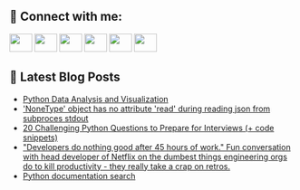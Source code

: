 ## 🔎 Connect with me:
[<img height="32" width="40" src="https://cdn.jsdelivr.net/npm/simple-icons@v5/icons/telegram.svg" />](https://t.me/bullbesh)
[<img height="32" width="40" src="https://cdn.jsdelivr.net/npm/simple-icons@v5/icons/vk.svg" />](https://vk.com/bullbesh)
[<img height="32" width="40" src="https://cdn.jsdelivr.net/npm/simple-icons@v5/icons/twitter.svg" />](https://twitter.com/bullbesh1)
[<img height="32" width="40" src="https://cdn.jsdelivr.net/npm/simple-icons@v5/icons/instagram.svg" />](https://www.instagram.com/bullbesh)
[<img height="32" width="40" src="https://cdn.jsdelivr.net/npm/simple-icons@v5/icons/reddit.svg" />](https://www.reddit.com/user/bullbesh)
[<img height="32" width="40" src="https://cdn.jsdelivr.net/npm/simple-icons@v5/icons/youtube.svg" />](https://www.youtube.com/channel/UCtfjRs6uzgq5mfm8S06WTcg)

## 📕 Latest Blog Posts
<!-- BLOG-POST-LIST:START -->
- [Python Data Analysis and Visualization](https://www.reddit.com/r/Python/comments/umhta0/python_data_analysis_and_visualization/)
- [&#39;NoneType&#39; object has no attribute &#39;read&#39; during reading json from subproces stdout](https://www.reddit.com/r/Python/comments/umhj50/nonetype_object_has_no_attribute_read_during/)
- [20 Challenging Python Questions to Prepare for Interviews &lpar;+ code snippets&rpar;](https://www.reddit.com/r/Python/comments/umhfe1/20_challenging_python_questions_to_prepare_for/)
- [&quot;Developers do nothing good after 45 hours of work.&quot; Fun conversation with head developer of Netflix on the dumbest things engineering orgs do to kill productivity - they really take a crap on retros.](https://www.reddit.com/r/Python/comments/umhf4v/developers_do_nothing_good_after_45_hours_of_work/)
- [Python documentation search](https://www.reddit.com/r/Python/comments/umh2xm/python_documentation_search/)
<!-- BLOG-POST-LIST:END -->
